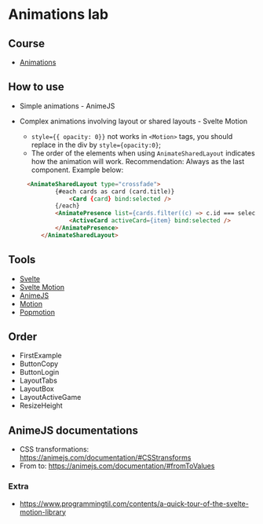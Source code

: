# Animations lab

## Course

- [Animations](https://animations.dev/)

## How to use

- Simple animations - AnimeJS
- Complex animations involving layout or shared layouts - Svelte Motion
  - `style={{ opacity: 0}}` not works in `<Motion>` tags, you should replace in the div by `style={opacity:0}`;
  - The order of the elements when using `AnimateSharedLayout` indicates how the animation will work. Recommendation: Always <AnimatePresence> as the last component. Example below:

  ```html
	<AnimateSharedLayout type="crossfade">
			{#each cards as card (card.title)}
				<Card {card} bind:selected />
			{/each}
			<AnimatePresence list={cards.filter((c) => c.id === selected)} let:item>
				<ActiveCard activeCard={item} bind:selected />
			</AnimatePresence>
		</AnimateSharedLayout>
  ```


## Tools

- [Svelte](https://svelte.dev/)
- [Svelte Motion](https://svelte-motion.gradientdescent.de/)
- [AnimeJS](https://animejs.com/)
- [Motion](https://motion.dev/)
- [Popmotion](https://popmotion.io/)

## Order

- FirstExample
- ButtonCopy
- ButtonLogin
- LayoutTabs
- LayoutBox
- LayoutActiveGame
- ResizeHeight

## AnimeJS documentations

- CSS transformations: https://animejs.com/documentation/#CSStransforms
- From to: https://animejs.com/documentation/#fromToValues





### Extra

- https://www.programmingtil.com/contents/a-quick-tour-of-the-svelte-motion-library